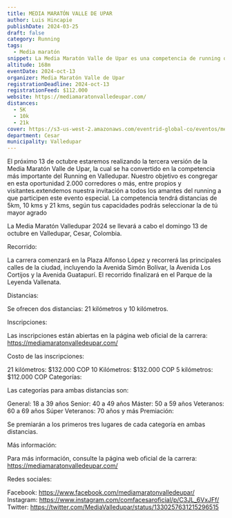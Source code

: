 ```yaml
---
title: MEDIA MARATÓN VALLE DE UPAR
author: Luis Hincapie
publishDate: 2024-03-25
draft: false
category: Running
tags:
  - Media maratón
snippet: La Media Maratón Valle de Upar es una competencia de running que se celebra anualmente en Valledupar, Cesar, Colombia. La carrera ofrece distancias de 5K, 10K y 21K, y está abierta a corredores de todas las edades y niveles de experiencia.
altitude: 168m
eventDate: 2024-oct-13
organizer: Media Maratón Valle de Upar
registrationDeadline: 2024-oct-13
registrationFeed: $112.000
website: https://mediamaratonvalledeupar.com/
distances:
  - 5K
  - 10k
  - 21k
cover: https://s3-us-west-2.amazonaws.com/eventrid-global-co/eventos/med_mmvdu/aea20416fc68f52eac6ab18f7f1847e1.jpg
department: Cesar
municipality: Valledupar
---
```


El próximo 13 de octubre estaremos realizando la tercera versión de la Media Maratón Valle de Upar, la cual se ha
convertido en la competencia más importante del Running en Valledupar. Nuestro objetivo es congregar en esta oportunidad
2.000 corredores o más, entre propios y visitantes.extendemos nuestra invitación a todos los amantes del running a que
participen este evento especial.
La competencia tendrá distancias de 5km, 10 kms y 21 kms, según tus capacidades podrás seleccionar la de tú mayor agrado


La Media Maratón Valledupar 2024 se llevará a cabo el domingo 13 de octubre en Valledupar, Cesar, Colombia.

Recorrido:

La carrera comenzará en la Plaza Alfonso López y recorrerá las principales calles de la ciudad, incluyendo la Avenida Simón Bolívar, la Avenida Los Cortijos y la Avenida Guatapurí. El recorrido finalizará en el Parque de la Leyenda Vallenata.

Distancias:

Se ofrecen dos distancias: 21 kilómetros y 10 kilómetros.

Inscripciones:

Las inscripciones están abiertas en la página web oficial de la carrera: https://mediamaratonvalledeupar.com/

Costo de las inscripciones:

21 kilómetros: $132.000 COP
10 Kilómetros: $132.000 COP
5 kilómetros: $112.000 COP
Categorías:

Las categorías para ambas distancias son:

General: 18 a 39 años
Senior: 40 a 49 años
Máster: 50 a 59 años
Veteranos: 60 a 69 años
Súper Veteranos: 70 años y más
Premiación:

Se premiarán a los primeros tres lugares de cada categoría en ambas distancias.

Más información:

Para más información, consulte la página web oficial de la carrera: https://mediamaratonvalledeupar.com/

Redes sociales:

Facebook: https://www.facebook.com/mediamaratonvalledeupar/
Instagram: https://www.instagram.com/comfacesaroficial/p/C3JL_6VxJFf/
Twitter: https://twitter.com/MediaValledupar/status/1330257631215296515


